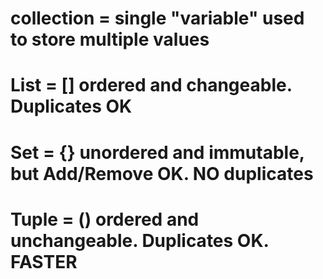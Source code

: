# collection = single "variable" used to store multiple values

# List = [] ordered and changeable. Duplicates OK

# Set = {} unordered and immutable, but Add/Remove OK. NO duplicates

# Tuple = () ordered and unchangeable. Duplicates OK. FASTER
